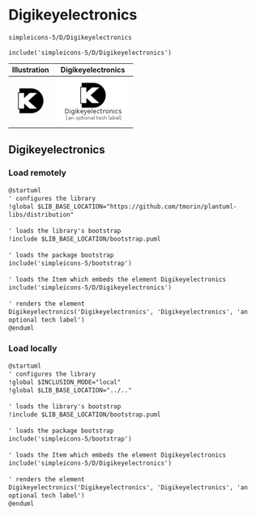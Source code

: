 # Digikeyelectronics


```text
simpleicons-5/D/Digikeyelectronics
```

```text
include('simpleicons-5/D/Digikeyelectronics')
```



| Illustration | Digikeyelectronics |
| :---: | :---: |
| ![illustration for Illustration](../../simpleicons-5/D/Digikeyelectronics.png) | ![illustration for Digikeyelectronics](../../simpleicons-5/D/Digikeyelectronics.Local.png) |




## Digikeyelectronics

### Load remotely
```plantuml
@startuml
' configures the library
!global $LIB_BASE_LOCATION="https://github.com/tmorin/plantuml-libs/distribution"

' loads the library's bootstrap
!include $LIB_BASE_LOCATION/bootstrap.puml

' loads the package bootstrap
include('simpleicons-5/bootstrap')

' loads the Item which embeds the element Digikeyelectronics
include('simpleicons-5/D/Digikeyelectronics')

' renders the element
Digikeyelectronics('Digikeyelectronics', 'Digikeyelectronics', 'an optional tech label')
@enduml
```

### Load locally
```plantuml
@startuml
' configures the library
!global $INCLUSION_MODE="local"
!global $LIB_BASE_LOCATION="../.."

' loads the library's bootstrap
!include $LIB_BASE_LOCATION/bootstrap.puml

' loads the package bootstrap
include('simpleicons-5/bootstrap')

' loads the Item which embeds the element Digikeyelectronics
include('simpleicons-5/D/Digikeyelectronics')

' renders the element
Digikeyelectronics('Digikeyelectronics', 'Digikeyelectronics', 'an optional tech label')
@enduml
```

